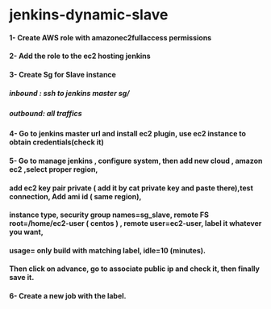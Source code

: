 # jenkins-dynamic-slave
#### 1- Create AWS role with  amazonec2fullaccess permissions
#### 2- Add the role to the ec2 hosting jenkins
#### 3- Create Sg for Slave instance
##### inbound : ssh to jenkins master sg/
##### outbound:  all traffics
#### 4- Go to jenkins master url and install ec2 plugin, use ec2 instance to obtain credentials(check it)
#### 5- Go to manage jenkins , configure system, then add new cloud , amazon ec2 ,select proper region,  
#### add ec2 key pair private ( add it by cat private key and paste there),test connection, Add ami id ( same region),   
#### instance type, security group names=sg_slave, remote FS root=/home/ec2-user ( centos ) , remote user=ec2-user, label it whatever you want, 
#### usage= only build with matching label, idle=10 (minutes).
####  Then click on advance, go to associate public ip and check it, then finally save it.
#### 6- Create a new job with the label.
